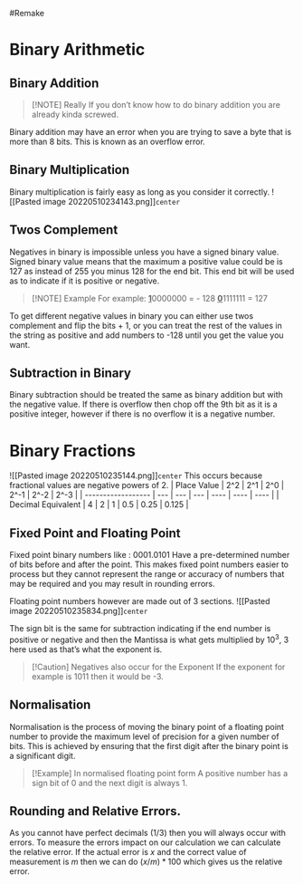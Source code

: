 #Remake

# Binary Arithmetic


## Binary Addition

> [!NOTE] Really
> If you don’t know how to do binary addition you are already kinda screwed.

Binary addition may have an error when you are trying to save a byte that is more than 8 bits. This is known as an overflow error.

## Binary Multiplication

Binary multiplication is fairly easy as long as you consider it correctly.
![[Pasted image 20220510234143.png]]`center`

## Twos Complement

Negatives in binary is impossible unless you have a signed binary value. Signed binary value means that the maximum a positive value could be is 127 as instead of 255 you minus 128 for the end bit. This end bit will be used as to indicate if it is positive or negative.

> [!NOTE] Example
> For example:
> <u>**1**</u>0000000 = - 128
> <u>**0**</u>1111111 = 127

To get different negative values in binary you can either use twos complement and flip the bits + 1, or you can treat the rest of the values in the string as positive and add numbers to -128 until you get the value you want.

## Subtraction in Binary

Binary subtraction should be treated the same as binary addition but with the negative value. If there is overflow then chop off the 9th bit as it is a positive integer, however if there is no overflow it is a negative number.

# Binary Fractions

![[Pasted image 20220510235144.png]]`center`
This occurs because fractional values are negative powers of 2.
| Place Value        | 2^2 | 2^1 | 2^0 | 2^-1 | 2^-2 | 2^-3 |
| ------------------ | --- | --- | --- | ---- | ---- | ---- |
| Decimal Equivalent | 4   | 2   | 1   | 0.5  | 0.25 | 0.125     |

## Fixed Point and Floating Point

Fixed point binary numbers like : 0001.0101 Have a pre-determined number of bits before and after the point. This makes fixed point numbers easier to process but they cannot represent the range or accuracy of numbers that may be required and you may result in rounding errors.

Floating point numbers however are made out of 3 sections.
![[Pasted image 20220510235834.png]]`center`

The sign bit is the same for subtraction indicating if the end number is positive or negative and then the Mantissa is what gets multiplied by $10^3$, 3 here used as that’s what the exponent is.

> [!Caution] Negatives also occur for the Exponent
> If the exponent for example is 1011 then it would be -3.

## Normalisation

Normalisation is the process of moving the binary point of a floating point number to provide the maximum level of precision for a given number of bits. This is achieved by ensuring that the first digit after the binary point is a significant digit.

> [!Example] In normalised floating point form
> A positive number has a sign bit of 0 and the next digit is always 1.

## Rounding and Relative Errors.

As you cannot have perfect decimals (1/3) then you will always occur with errors. To measure the errors impact on our calculation we can calculate the relative error.  If the actual error is $x$ and the correct value of measurement is $m$  then we can do $(x/m) *100$ which gives us the relative error.

